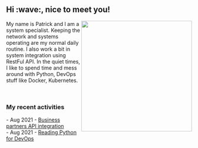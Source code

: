 <h2> Hi :wave:, nice to meet you! </h2>
  <img align='right' src="https://media.giphy.com/media/3o6ZsWiPs8bx32YWyY/giphy.gif" width="300" />
  <p alight="left">My name is Patrick and I am a system specialist. Keeping the network and systems operating are my normal daily routine. I also work a bit in system integration using RestFul API. In the quiet times, I like to spend time and mess around with Python, DevOps stuff like Docker, Kubernetes.</p>
  <br>
  <h3>My recent activities</h3>
  <!-- Activities start -->
- Aug 2021 - <a href='#' target='_blank'>Business partners API integration</a><br>
- Aug 2021 - <a href='https://book.douban.com/subject/34787347/' target='_blank'>Reading Python for DevOps</a><br><!-- Activities end -->
